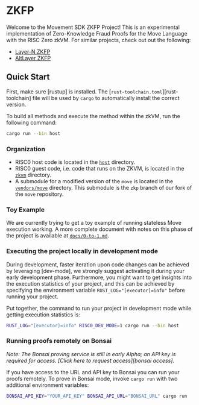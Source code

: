 # ZKFP

Welcome to the Movement SDK ZKFP Project! This is an experimental implementation of Zero-Knowledge Fraud Proofs for the Move Language with the RISC Zero zkVM. For similar projects, check out out the following:
- [Layer-N ZKFP](https://www.layern.com/blog/zkfp)
- [AltLayer ZKFP](https://www.risczero.com/news/altlayer-zkfraudproofs)

## Quick Start

First, make sure [rustup] is installed. The
[`rust-toolchain.toml`][rust-toolchain] file will be used by `cargo` to
automatically install the correct version.

To build all methods and execute the method within the zkVM, run the following
command:

```bash
cargo run --bin host
```

### Organization
- RISC0 host code is located in the [`host`](./host) directory.
- RISC0 guest code, i.e. code that runs on the ZKVM, is located in the [`zkvm`](.guest) directory.
- A submodule for a modified version of the `move` is located in the [`vendors/move`](./vendors/move) directory. This submodule is the `zkp` branch of our fork of the `move` repository.

### Toy Example

We are currently trying to get a toy example of running stateless Move execution working. A more complete document with notes on this phase of the project is available at [`docs/0-to-1.md`](./docs/0-to-1.md).


### Executing the project locally in development mode

During development, faster iteration upon code changes can be achieved by leveraging [dev-mode], we strongly suggest activating it during your early development phase. Furthermore, you might want to get insights into the execution statistics of your project, and this can be achieved by specifying the environment variable `RUST_LOG="[executor]=info"` before running your project.

Put together, the command to run your project in development mode while getting execution statistics is:

```bash
RUST_LOG="[executor]=info" RISC0_DEV_MODE=1 cargo run --bin host
```

### Running proofs remotely on Bonsai

_Note: The Bonsai proving service is still in early Alpha; an API key is
required for access. [Click here to request access][bonsai access]._

If you have access to the URL and API key to Bonsai you can run your proofs
remotely. To prove in Bonsai mode, invoke `cargo run` with two additional
environment variables:

```bash
BONSAI_API_KEY="YOUR_API_KEY" BONSAI_API_URL="BONSAI_URL" cargo run
```
